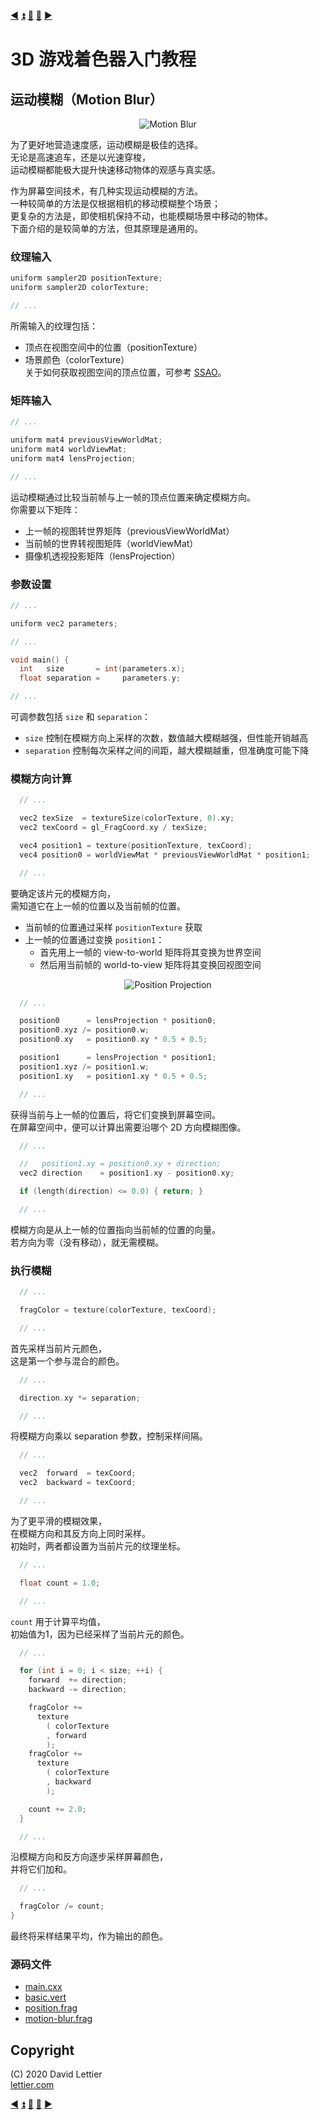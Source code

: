[:arrow_backward:](ssao.md)
[:arrow_double_up:](../README.md)
[:arrow_up_small:](#)
[:arrow_down_small:](#copyright)
[:arrow_forward:](chromatic-aberration.md)

# 3D 游戏着色器入门教程

## 运动模糊（Motion Blur）

<p align="center">
<img src="../resources/images/eTnhpLr.gif" alt="Motion Blur" title="Motion Blur">
</p>

为了更好地营造速度感，运动模糊是极佳的选择。  
无论是高速追车，还是以光速穿梭，  
运动模糊都能极大提升快速移动物体的观感与真实感。

作为屏幕空间技术，有几种实现运动模糊的方法。  
一种较简单的方法是仅根据相机的移动模糊整个场景；  
更复杂的方法是，即使相机保持不动，也能模糊场景中移动的物体。  
下面介绍的是较简单的方法，但其原理是通用的。

### 纹理输入

```c
uniform sampler2D positionTexture;
uniform sampler2D colorTexture;

// ...
```

所需输入的纹理包括：  
- 顶点在视图空间中的位置（positionTexture）  
- 场景颜色（colorTexture）  
关于如何获取视图空间的顶点位置，可参考 [SSAO](ssao.md#vertex-positions)。

### 矩阵输入

```c
// ...

uniform mat4 previousViewWorldMat;
uniform mat4 worldViewMat;
uniform mat4 lensProjection;

// ...
```

运动模糊通过比较当前帧与上一帧的顶点位置来确定模糊方向。  
你需要以下矩阵：  
- 上一帧的视图转世界矩阵（previousViewWorldMat）  
- 当前帧的世界转视图矩阵（worldViewMat）  
- 摄像机透视投影矩阵（lensProjection）

### 参数设置

```c
// ...

uniform vec2 parameters;

// ...

void main() {
  int   size       = int(parameters.x);
  float separation =     parameters.y;

// ...
```

可调参数包括 `size` 和 `separation`：  
- `size` 控制在模糊方向上采样的次数，数值越大模糊越强，但性能开销越高  
- `separation` 控制每次采样之间的间距，越大模糊越重，但准确度可能下降

### 模糊方向计算

```c
  // ...

  vec2 texSize  = textureSize(colorTexture, 0).xy;
  vec2 texCoord = gl_FragCoord.xy / texSize;

  vec4 position1 = texture(positionTexture, texCoord);
  vec4 position0 = worldViewMat * previousViewWorldMat * position1;

  // ...
```

要确定该片元的模糊方向，  
需知道它在上一帧的位置以及当前帧的位置。  
- 当前帧的位置通过采样 `positionTexture` 获取  
- 上一帧的位置通过变换 `position1`：  
  - 首先用上一帧的 view-to-world 矩阵将其变换为世界空间  
  - 然后用当前帧的 world-to-view 矩阵将其变换回视图空间

<p align="center">
<img src="../resources/images/oQqdxM9.gif" alt="Position Projection" title="Position Projection">
</p>

```c
  // ...

  position0      = lensProjection * position0;
  position0.xyz /= position0.w;
  position0.xy   = position0.xy * 0.5 + 0.5;

  position1      = lensProjection * position1;
  position1.xyz /= position1.w;
  position1.xy   = position1.xy * 0.5 + 0.5;

  // ...
```

获得当前与上一帧的位置后，将它们变换到屏幕空间。  
在屏幕空间中，便可以计算出需要沿哪个 2D 方向模糊图像。

```c
  // ...

  //   position1.xy = position0.xy + direction;
  vec2 direction    = position1.xy - position0.xy;

  if (length(direction) <= 0.0) { return; }

  // ...
```

模糊方向是从上一帧的位置指向当前帧的位置的向量。  
若方向为零（没有移动），就无需模糊。

### 执行模糊

```c
  // ...

  fragColor = texture(colorTexture, texCoord);

  // ...
```

首先采样当前片元颜色，  
这是第一个参与混合的颜色。

```c
  // ...

  direction.xy *= separation;

  // ...
```

将模糊方向乘以 separation 参数，控制采样间隔。

```c
  // ...

  vec2  forward  = texCoord;
  vec2  backward = texCoord;

  // ...
```

为了更平滑的模糊效果，  
在模糊方向和其反方向上同时采样。  
初始时，两者都设置为当前片元的纹理坐标。

```c
  // ...

  float count = 1.0;

  // ...
```

`count` 用于计算平均值，  
初始值为1，因为已经采样了当前片元的颜色。

```c
  // ...

  for (int i = 0; i < size; ++i) {
    forward  += direction;
    backward -= direction;

    fragColor +=
      texture
        ( colorTexture
        , forward
        );
    fragColor +=
      texture
        ( colorTexture
        , backward
        );

    count += 2.0;
  }

  // ...
```

沿模糊方向和反方向逐步采样屏幕颜色，  
并将它们加和。

```c
  // ...

  fragColor /= count;
}
```

最终将采样结果平均，作为输出的颜色。

### 源码文件

- [main.cxx](../demonstration/src/main.cxx)  
- [basic.vert](../demonstration/shaders/vertex/basic.vert)  
- [position.frag](../demonstration/shaders/fragment/position.frag)  
- [motion-blur.frag](../demonstration/shaders/fragment/motion-blur.frag)  

## Copyright

(C) 2020 David Lettier
<br>
[lettier.com](https://www.lettier.com)

[:arrow_backward:](ssao.md)
[:arrow_double_up:](../README.md)
[:arrow_up_small:](#)
[:arrow_down_small:](#copyright)
[:arrow_forward:](chromatic-aberration.md)
